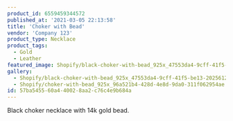 ```yaml
---
product_id: 6559459344572
published_at: '2021-03-05 22:13:58'
title: 'Choker with Bead'
vendor: 'Company 123'
product_type: Necklace
product_tags:
  - Gold
  - Leather
featured_image: Shopify/black-choker-with-bead_925x_47553da4-9cff-41f5-be13-202561281ba1.jpg
gallery:
  - Shopify/black-choker-with-bead_925x_47553da4-9cff-41f5-be13-202561281ba1-1614983836.jpg
  - Shopify/choker-with-bead_925x_96a521b4-428d-4e8d-9da0-311f062954ae.jpg
id: 57ba5455-60a4-4002-8aa2-c76c4e9b684a
---
```

<p>Black choker necklace with 14k gold bead.</p>